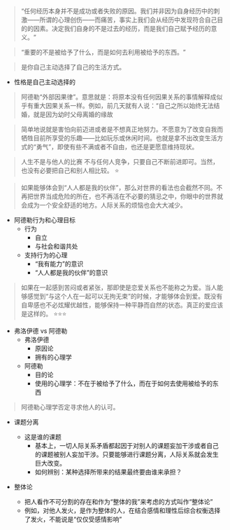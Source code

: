 > ​“任何经历本身并不是成功或者失败的原因。我们并非因为自身经历中的刺激——所谓的心理创伤——而痛苦，事实上我们会从经历中发现符合自己目的的因素。决定我们自身的不是过去的经历，而是我们自己赋予经历的意义。​”

> “重要的不是被给予了什么，而是如何去利用被给予的东西。​”

> 是你自己主动选择了自己的生活方式。
  - 性格是自己主动选择的

> 阿德勒“外部因果律”。意思就是：将原本没有任何因果关系的事情解释成似乎有重大因果关系一样。例如，前几天就有人说：​“自己之所以始终无法结婚，就是因为幼时父母离婚的缘故

> 简单地说就是害怕向前迈进或者是不想真正地努力。不愿意为了改变自我而牺牲目前所享受的乐趣——比如玩乐或休闲时间。也就是拿不出改变生活方式的“勇气”​，即使有些不满或者不自由，也还是更愿意维持现状。

> 人生不是与他人的比赛
> 不与任何人竞争，只要自己不断前进即可。当然，也没有必要把自己和别人相比较。 ⭐

> 如果能够体会到“人人都是我的伙伴”​，那么对世界的看法也会截然不同。不再把世界当成危险的所在，也不再活在不必要的猜忌之中，你眼中的世界就会成为一个安全舒适的地方。人际关系的烦恼也会大大减少。

- 阿德勒行为和心理目标
  - 行为
    - 自立
    - 与社会和谐共处
  - 支持行为的心理
    - “我有能力”的意识
    - “人人都是我的伙伴”的意识

> 如果在一起感到苦闷或者紧张，那即使是恋爱关系也不能称之为爱。当人能够感觉到“与这个人在一起可以无拘无束”的时候，才能够体会到爱。既没有自卑感也不必炫耀优越性，能够保持一种平静而自然的状态。真正的爱应该是这样的。 ⭐⭐⭐

- 弗洛伊德 vs 阿德勒
  - 弗洛伊德
    - 原因论
    - 拥有的心理学
  - 阿德勒
    - 目的论
    - 使用的心理学：不在于被给予了什么，而在于如何去使用被给予的东西

> 阿德勒心理学否定寻求他人的认可。

- 课题分离
  - 这是谁的课题
    - 基本上，一切人际关系矛盾都起因于对别人的课题妄加干涉或者自己的课题被别人妄加干涉。只要能够进行课题分离，人际关系就会发生巨大改变。
    - 如何辨别：某种选择所带来的结果最终要由谁来承担？

- 整体论
  - 把人看作不可分割的存在和作为“整体的我”来考虑的方式叫作“整体论”
  - 例如，对他人发火，是作为整体的人，在结合感情和理性后综合权衡选择了发火，不能说是“仅仅受感情影响”